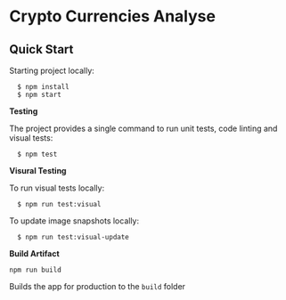 # Crypto Currencies Analyse

Quick Start
-----------

Starting project locally:
```
  $ npm install
  $ npm start
```

__Testing__

The project provides a single command to run unit tests, code linting and visual tests:

```
  $ npm test
```

__Visural Testing__

To run visual tests locally:

```
  $ npm run test:visual
```

To update image snapshots locally:

```
  $ npm run test:visual-update
```

__Build Artifact__

```
npm run build
```

Builds the app for production to the `build` folder

